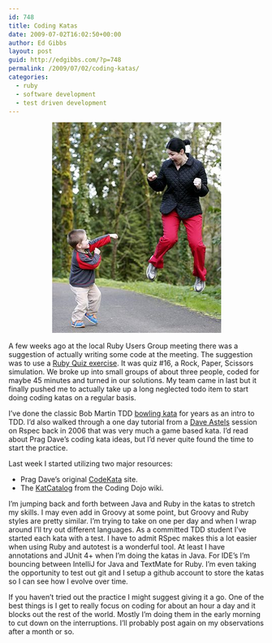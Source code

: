 ```yaml
---
id: 748
title: Coding Katas
date: 2009-07-02T16:02:50+00:00
author: Ed Gibbs
layout: post
guid: http://edgibbs.com/?p=748
permalink: /2009/07/02/coding-katas/
categories:
  - ruby
  - software development
  - test driven development
---
```

<div align="center">
  <img src="/images/coding_kata.jpg" /><br /> <!-- http://www.flickr.com/photos/seandreilinger/126872576/ -->
</div>

A few weeks ago at the local Ruby Users Group meeting there was a suggestion of actually writing some code at the meeting. The suggestion was to use a [Ruby Quiz exercise](http://rubyquiz.com/quiz16.html). It was quiz #16, a Rock, Paper, Scissors simulation. We broke up into small groups of about three people, coded for maybe 45 minutes and turned in our solutions. My team came in last but it finally pushed me to actually take up a long neglected todo item to start doing coding katas on a regular basis.

I&#8217;ve done the classic Bob Martin TDD [bowling kata](http://butunclebob.com/ArticleS.UncleBob.TheBowlingGameKata) for years as an intro to TDD. I&#8217;d also walked through a one day tutorial from a [Dave Astels](http://techblog.daveastels.com/) session on Rspec back in 2006 that was very much a game based kata. I&#8217;d read about Prag Dave&#8217;s coding kata ideas, but I&#8217;d never quite found the time to start the practice. 

Last week I started utilizing two major resources:

  * Prag Dave&#8217;s original [CodeKata](http://codekata.pragprog.com/) site.
  * The [KatCatalog](http://codingdojo.org/) from the Coding Dojo wiki.

I&#8217;m jumping back and forth between Java and Ruby in the katas to stretch my skills. I may even add in Groovy at some point, but Groovy and Ruby styles are pretty similar. I&#8217;m trying to take on one per day and when I wrap around I&#8217;ll try out different languages. As a committed TDD student I&#8217;ve started each kata with a test. I have to admit RSpec makes this a lot easier when using Ruby and autotest is a wonderful tool. At least I have annotations and JUnit 4+ when I&#8217;m doing the katas in Java. For IDE&#8217;s I&#8217;m bouncing between IntelliJ for Java and TextMate for Ruby. I&#8217;m even taking the opportunity to test out git and I setup a github account to store the katas so I can see how I evolve over time.

If you haven&#8217;t tried out the practice I might suggest giving it a go. One of the best things is I get to really focus on coding for about an hour a day and it blocks out the rest of the world. Mostly I&#8217;m doing them in the early morning to cut down on the interruptions. I&#8217;ll probably post again on my observations after a month or so.